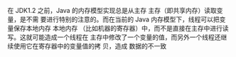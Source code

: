 在 JDK1.2 之前，Java 的内存模型实现总是从主存 主存（即共享内存）读取变量，是不需
要进行特别的注意的。而在当前的 Java 内存模型下，线程可以把变量保存本地内存 本地内存
（比如机器的寄存器）中，而不是直接在主存中进行读写。这就可能造成一个线程在
主存中修改了一个变量的值，而另外一个线程还继续使用它在寄存器中的变量值的拷
贝，造成 数据的不一致